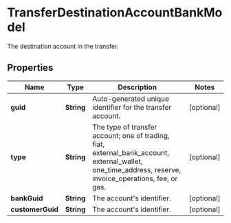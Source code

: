 

# TransferDestinationAccountBankModel

The destination account in the transfer.

## Properties

| Name | Type | Description | Notes |
|------------ | ------------- | ------------- | -------------|
|**guid** | **String** | Auto-generated unique identifier for the transfer account. |  [optional] |
|**type** | **String** | The type of transfer account; one of trading, fiat, external_bank_account, external_wallet, one_time_address, reserve, invoice_operations, fee, or gas. |  [optional] |
|**bankGuid** | **String** | The account&#39;s identifier. |  [optional] |
|**customerGuid** | **String** | The account&#39;s identifier. |  [optional] |



